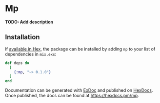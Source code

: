 # Mp

**TODO: Add description**

## Installation

If [available in Hex](https://hex.pm/docs/publish), the package can be installed
by adding `mp` to your list of dependencies in `mix.exs`:

```elixir
def deps do
  [
    {:mp, "~> 0.1.0"}
  ]
end
```

Documentation can be generated with [ExDoc](https://github.com/elixir-lang/ex_doc)
and published on [HexDocs](https://hexdocs.pm). Once published, the docs can
be found at <https://hexdocs.pm/mp>.

